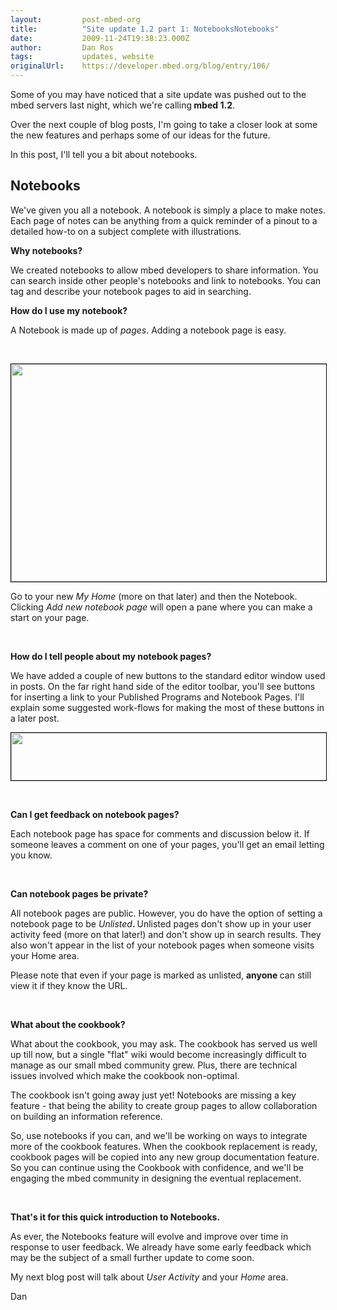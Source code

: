 ```yaml
---
layout:         post-mbed-org
title:          "Site update 1.2 part 1: NotebooksNotebooks"
date:           2009-11-24T19:38:23.000Z
author:         Dan Ros
tags:           updates, website
originalUrl:    https://developer.mbed.org/blog/entry/106/
---
```


<p>Some of you may have noticed that a site update was pushed out to the
  mbed servers last night, which we&apos;re calling<strong> mbed </strong><strong>1.2</strong>.</p>
<p>Over the next couple of blog posts, I&apos;m going to take a closer look
  at some the new features and perhaps some of our ideas for the future.</p>
<p>In this post, I&apos;ll tell you a bit about notebooks.</p>
 <h2>Notebooks</h2> 
<p>We&apos;ve given you all a notebook. A notebook is simply a place to make
  notes. Each page of notes can be&#xA0;anything from a quick reminder of
  a pinout to a detailed how-to on a subject complete with illustrations.</p>
<p><strong>Why notebooks?</strong>
</p>
<p>We created notebooks to allow mbed developers to share information. You
  can search inside other people&apos;s notebooks and link to notebooks.
  You can tag and describe your notebook pages to aid in searching.</p>
<p><strong>How do I use my notebook?</strong>
</p>
<p>A Notebook is made up of <em>pages</em>. Adding a notebook page is easy.</p>
<p>&#xA0;</p>
<p>
  <img alt="" height="348" src="http://mbed.org/media/uploads/dan/intro-notebook.png"
  style="border: 1px solid black; vertical-align: middle;" width="848">
</p>
<p>Go to your new <em>My Home </em>(more on that later) and then the Notebook.
  Clicking <em>Add new notebook page</em> will open a pane where you can make
  a start on your page.</p>
<p>&#xA0;</p>
<p><strong>How do I tell people about my notebook pages?</strong>
</p>
<p>We have added a couple of new buttons to the standard editor window used
  in posts. On the far right hand side of the editor toolbar, you&apos;ll
  see buttons for inserting a link to your&#xA0;Published Programs&#xA0;and
  Notebook Pages. I&apos;ll explain some suggested work-flows for making
  the most of these buttons in a later post.</p>
<p><strong><img alt="" height="76" src="http://mbed.org/media/uploads/dan/intro-editorbuttons.png" style="border: 1px solid black; vertical-align: middle;" width="691"></strong>
</p>
<p>&#xA0;</p>
<p><strong>Can I get feedback on notebook pages?</strong>
</p>
<p>Each notebook page has space for comments and discussion below it. If
  someone leaves a comment on one of your pages, you&apos;ll get an email
  letting you know.</p>
<p>&#xA0;</p>
<p><strong>Can notebook pages be private?</strong>
</p>
<p>All notebook pages are public. However, you do have the option of setting
  a notebook page to be <em>Unlisted</em><strong>. </strong>Unlisted pages
  don&apos;t show up in your user activity feed (more on that later!) and
  don&apos;t show up in search results. They also won&apos;t appear in the
  list of your notebook pages when someone visits your Home&#xA0;area.</p>
<p>Please note that even if your page is marked as unlisted, <strong>anyone </strong>can
  still view it if they know the URL.</p>
<p><strong><br></strong>
</p>
<p><strong>What about the cookbook?</strong>
</p>
<p>What about the cookbook, you may ask. The cookbook has served us well
  up till now, but a single &quot;flat&quot; wiki would become increasingly
  difficult to manage as our small mbed community grew. Plus, there are technical
  issues involved which make the cookbook non-optimal.</p>
<p>The cookbook isn&apos;t going away just yet! Notebooks are missing a key
  feature - that being the ability to create group pages to allow collaboration
  on building an information reference.</p>
<p>So, use notebooks if you can, and we&apos;ll be working on ways to integrate
  more of the cookbook features. When the cookbook replacement is ready,
  cookbook pages will be copied into any new group documentation feature.
  So you&#xA0;can continue using the Cookbook with confidence, and we&apos;ll
  be engaging the mbed community in designing the eventual replacement.</p>
<p>&#xA0;</p>
<p><strong>That&apos;s it for this quick introduction to Notebooks.</strong>
</p>
<p>As ever, the Notebooks feature will evolve and improve over time in response
  to user feedback. We already have some early feedback which may be the
  subject of a small further update to come soon.</p>
<p>My next blog post will talk about <em>User Activity</em> and your <em>Home </em>area.</p>
<p>Dan</p>
